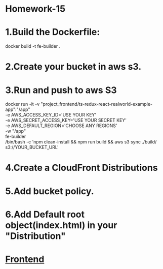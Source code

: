 # Homework-15
# 1.Build the Dockerfile:
docker build -t fe-builder .
# 2.Create your bucket in aws s3.
# 3.Run and push to aws S3
docker run -it -v "project_frontend/ts-redux-react-realworld-example-app":"/app" \
-e AWS_ACCESS_KEY_ID='USE YOUR KEY' \
-e AWS_SECRET_ACCESS_KEY='USE YOUR SECRET KEY' \
-e AWS_DEFAULT_REGION='CHOOSE ANY REGIONS' \
-w "/app" \
fe-builder \
/bin/bash -c 'npm clean-install && npm run build && aws s3 sync ./build/ s3://YOUR_BUCKET_URL'
# 4.Create a CloudFront Distributions
# 5.Add bucket policy.
# 6.Add Default root object(index.html) in your "Distribution"
# [Frontend](https://homework15.s3.amazonaws.com/index.html#/) 
